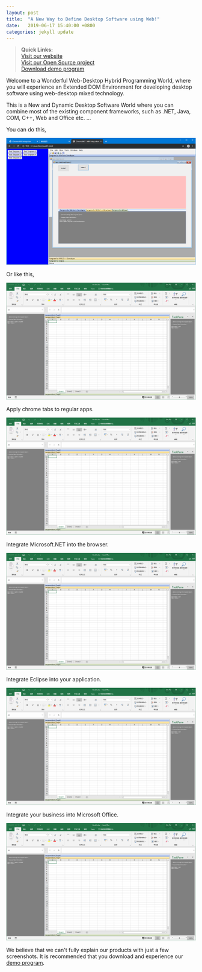 ```yaml
---
layout: post
title:  "A New Way to Define Desktop Software using Web!"
date:   2019-06-17 15:40:00 +0800
categories: jekyll update
---
```


> **Quick Links:**  
> [Visit our website](https://www.tangram.dev)  
> [Visit our Open Source project](https://github.com/TangramDev)  
> [Download demo program](https://github.com/TangramDev/Tangram/releases)

Welcome to a Wonderful Web-Desktop Hybrid Programming World, where you will experience an Extended DOM Environment for developing desktop software using web-desktop mixed technology.

This is a New and Dynamic Desktop Software World where you can combine most of the existing component frameworks, such as .NET, Java, COM, C++, Web and Office etc. ...

You can do this,

![assets/p1.png](assets/p1.png)

Or like this,

![assets/p2.png](assets/p2.png)

Apply chrome tabs to regular apps.

![assets/p2.png](assets/p2.png)

Integrate Microsoft.NET into the browser.

![assets/p2.png](assets/p2.png)

Integrate Eclipse into your application.

![assets/p2.png](assets/p2.png)

Integrate your business into Microsoft Office.

![assets/p2.png](assets/p2.png)

We believe that we can't fully explain our products with just a few screenshots. It is recommended that you download and experience our [demo program](https://github.com/TangramDev/Tangram/releases).